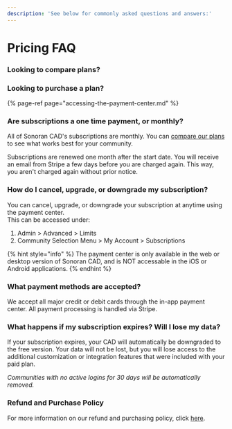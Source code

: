 ```yaml
---
description: 'See below for commonly asked questions and answers:'
---
```


# Pricing FAQ

### Looking to compare plans?

### Looking to purchase a plan?

{% page-ref page="accessing-the-payment-center.md" %}

### Are subscriptions a one time payment, or monthly?

All of Sonoran CAD's subscriptions are monthly. You can [compare our plans](https://sonorancad.com/app/#/pricing) to see what works best for your community.  
  
Subscriptions are renewed one month after the start date. You will receive an email from Stripe a few days before you are charged again. This way, you aren't charged again without prior notice.

### How do I cancel, upgrade, or downgrade my subscription?

You can cancel, upgrade, or downgrade your subscription at anytime using the payment center.  
This can be accessed under:

1. Admin &gt; Advanced &gt; Limits
2. Community Selection Menu &gt; My Account &gt; Subscriptions

{% hint style="info" %}
The payment center is only available in the web or desktop version of Sonoran CAD, and is NOT accessable in the iOS or Android applications.
{% endhint %}

### What payment methods are accepted?

We accept all major credit or debit cards through the in-app payment center. All payment processing is handled via Stripe.

### What happens if my subscription expires? Will I lose my data?

If your subscription expires, your CAD will automatically be downgraded to the free version. Your data will not be lost, but you will lose access to the additional customization or integration features that were included with your paid plan.

_Communities with no active logins for 30 days will be automatically removed._

### Refund and Purchase Policy

For more information on our refund and purchasing policy, click [here](../../other/policy/refund-and-purchase-policy.md).

